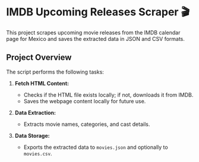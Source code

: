 # IMDB Upcoming Releases Scraper 🎬

This project scrapes upcoming movie releases from the IMDB calendar page for Mexico and saves the extracted data in JSON and CSV formats.

## Project Overview

The script performs the following tasks:

1. **Fetch HTML Content:**  
   - Checks if the HTML file exists locally; if not, downloads it from IMDB.
   - Saves the webpage content locally for future use.

2. **Data Extraction:**  
   - Extracts movie names, categories, and cast details.

3. **Data Storage:**  
   - Exports the extracted data to `movies.json` and optionally to `movies.csv`.
